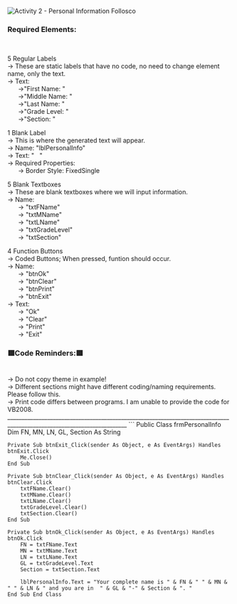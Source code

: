 ![Activity 2 - Personal Information  Follosco](https://user-images.githubusercontent.com/94034753/144510200-4ca41446-7fce-4007-9332-81d0fe1edc22.png)
<h3>Required Elements:</h3></br>

5 Regular Labels </br>
→ These are static labels that have no code, no need to change element name, only the text. </br>
→ Text: </br>
&nbsp;&nbsp;&nbsp;&nbsp;&nbsp;&nbsp;→"First Name: "</br>
&nbsp;&nbsp;&nbsp;&nbsp;&nbsp;&nbsp;→"Middle Name: "</br>
&nbsp;&nbsp;&nbsp;&nbsp;&nbsp;&nbsp;→"Last Name: "</br>
&nbsp;&nbsp;&nbsp;&nbsp;&nbsp;&nbsp;→"Grade Level: "</br>
&nbsp;&nbsp;&nbsp;&nbsp;&nbsp;&nbsp;→"Section: "</br>

1 Blank Label </br>
→ This is where the generated text will appear. </br>
→ Name: "lblPersonalInfo"</br>
→ Text: "&nbsp;&nbsp;&nbsp;"</br>
→ Required Properties: </br>
&nbsp;&nbsp;&nbsp;&nbsp;&nbsp;&nbsp;→ Border Style: FixedSingle </br>

5 Blank Textboxes </br>
→ These are blank textboxes where we will input information. </br>
→ Name: </br>
&nbsp;&nbsp;&nbsp;&nbsp;&nbsp;&nbsp;→ "txtFName"</br>
&nbsp;&nbsp;&nbsp;&nbsp;&nbsp;&nbsp;→ "txtMName"</br>
&nbsp;&nbsp;&nbsp;&nbsp;&nbsp;&nbsp;→ "txtLName"</br>
&nbsp;&nbsp;&nbsp;&nbsp;&nbsp;&nbsp;→ "txtGradeLevel"</br>
&nbsp;&nbsp;&nbsp;&nbsp;&nbsp;&nbsp;→ "txtSection"</br>

4 Function Buttons </br>
→ Coded Buttons; When pressed, funtion should occur. </br>
→ Name:</br>
&nbsp;&nbsp;&nbsp;&nbsp;&nbsp;&nbsp;→ "btnOk"</br>
&nbsp;&nbsp;&nbsp;&nbsp;&nbsp;&nbsp;→ "btnClear"</br>
&nbsp;&nbsp;&nbsp;&nbsp;&nbsp;&nbsp;→ "btnPrint"</br>
&nbsp;&nbsp;&nbsp;&nbsp;&nbsp;&nbsp;→ "btnExit"</br>
→ Text: </br>
&nbsp;&nbsp;&nbsp;&nbsp;&nbsp;&nbsp;→ "Ok"</br>
&nbsp;&nbsp;&nbsp;&nbsp;&nbsp;&nbsp;→ "Clear"</br>
&nbsp;&nbsp;&nbsp;&nbsp;&nbsp;&nbsp;→ "Print"</br>
&nbsp;&nbsp;&nbsp;&nbsp;&nbsp;&nbsp;→ "Exit"</br>

<h3>🟥Code Reminders:🟥</h3></br>
→ Do not copy theme in example! </br>
→ Different sections might have different coding/naming requirements. Please follow this.</br>
→ Print code differs between programs. I am unable to provide the code for VB2008.</br>
________________________________________________________________________________________________________________________
```
Public Class frmPersonalInfo
    Dim FN, MN, LN, GL, Section As String

    Private Sub btnExit_Click(sender As Object, e As EventArgs) Handles btnExit.Click
        Me.Close()
    End Sub

    Private Sub btnClear_Click(sender As Object, e As EventArgs) Handles btnClear.Click
        txtFName.Clear()
        txtMName.Clear()
        txtLName.Clear()
        txtGradeLevel.Clear()
        txtSection.Clear()
    End Sub

    Private Sub btnOk_Click(sender As Object, e As EventArgs) Handles btnOk.Click
        FN = txtFName.Text
        MN = txtMName.Text
        LN = txtLName.Text
        GL = txtGradeLevel.Text
        Section = txtSection.Text

        lblPersonalInfo.Text = "Your complete name is " & FN & " " & MN & " " & LN & " and you are in  " & GL & "-" & Section & ". "
    End Sub End Class
